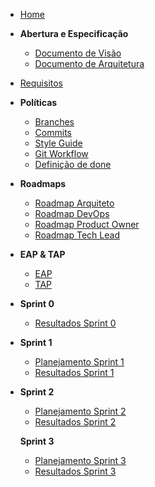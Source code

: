 - [Home](/docs/Home.md)

- **Abertura e Especificação**

  - [Documento de Visão](/docs/documentation/Documento-de-Visao.md)
  - [Documento de Arquitetura](/docs/documentation/Documento-de-Arquitetura.md)

- [Requisitos](#)

- **Políticas**
  - [Branches](/docs/policies/Branches.md)
  - [Commits](/docs/policies/Commits.md)
  - [Style Guide](/docs/policies/Style-Guide.md)
  - [Git Workflow](/docs/policies/Git-Workflow.md)
  - [Definição de done](/docs/policies/Definicao-Done.md)

- **Roadmaps**
  - [Roadmap Arquiteto](docs/roadmap/Roadmap-Arquiteto.md)
  - [Roadmap DevOps](/docs/roadmap/Roadmap-DevOps.md)
  - [Roadmap Product Owner]()
  - [Roadmap Tech Lead](/docs/roadmap/Roadmap-TechLead.md)

- **EAP & TAP**
  - [EAP](/docs/Eap.md)
  - [TAP](/docs/Tap.md)

- **Sprint 0**
  - [Resultados Sprint 0](/docs/sprints/Sprint-0-review.md)

- **Sprint 1**
  - [Planejamento Sprint 1](/docs/sprints/Sprint-1-planning.md)
  - [Resultados Sprint 1](/docs/sprints/Sprint-1-Review.md)

- **Sprint 2**
  - [Planejamento Sprint 2](/docs/sprints/Sprint-2-planning.md)
  - [Resultados Sprint 2](/docs/sprints/Sprint-2-review.md)

  **Sprint 3**
  - [Planejamento Sprint 3](/docs/sprints/Sprint-3-planning.md)
  - [Resultados Sprint 3](/docs/sprints/Sprint-3-review.md)
